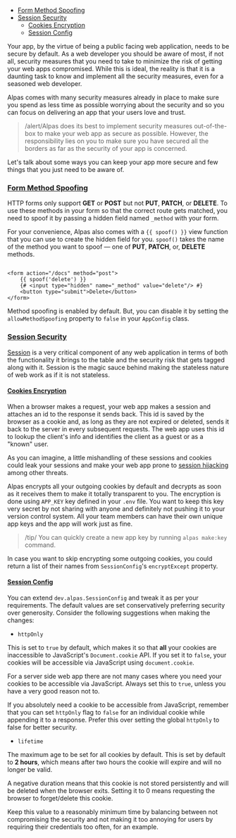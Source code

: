 - [Form Method Spoofing](#form-method-spoofing)
- [Session Security](#session-security)
    - [Cookies Encryption](#cookies-encryption)
    - [Session Config](#session-config)

Your app, by the virtue of being a public facing web application, needs to be secure by default. As a web developer
you should be aware of most, if not all, security measures that you need to take to minimize the risk
of getting your web apps compromised. While this is ideal, the reality is that it is a daunting
task to know and implement all the security measures, even for a seasoned web developer.

Alpas comes with many security measures already in place to make sure you spend as less time as possible worrying
about the security and so you can focus on delivering an app that your users love and trust.

>/alert/<span>Alpas does its best to implement security measures out-of-the-box to make your web
>app as secure as possible. However, the responsibility lies on you to make sure
>you have secured all the borders as far as the security of your app is concerned.</span>

Let's talk about some ways you can keep your app more secure and few things that you just need to be aware of.

<a name="form-method-spoofing"></a>
### [Form Method Spoofing](#form-method-spoofing)

HTTP forms only support **GET** or **POST** but not **PUT**, **PATCH**, or **DELETE**. To use these methods in your form
so that the correct route gets matched, you need to spoof it by passing a hidden field named `_method` with your form.

For your convenience, Alpas also comes with a `{{ spoof() }}` view function that you can use to create the hidden field
for you. `spoof()` takes the name of the method you want to spoof — one of **PUT**, **PATCH**, or, **DELETE** methods.

<span class="line-numbers" data-start="20">

```twig

<form action="/docs" method="post">
    {{ spoof('delete') }}
    {# <input type="hidden" name="_method" value="delete"/> #}
    <button type="submit">Delete</button>
</form>

```

</span>

Method spoofing is enabled by default. But, you can disable it by setting the `allowMethodSpoofing`
property to `false` in your `AppConfig` class.

<a name="session-security"></a>
### [Session Security](#session-security)

[Session](/docs/sessions) is a very critical component of any web application in terms of both the functionality
it brings to the table and the security risk that gets tagged along with it. Session is the magic sauce behind
making the stateless nature of web work as if it is not stateless.

<a name="cookies-encryption"></a>
#### [Cookies Encryption](#cookies-encryption)

When a browser makes a request, your web app makes a session and attaches an id to the response it sends back. This
id is saved by the browser as a cookie and, as long as they are not expired or deleted, sends it back to the
server in every subsequent requests. The web app uses this id to lookup the client's info and identifies
the client as a guest or as a "known" user.

As you can imagine, a little mishandling of these sessions and cookies could leak your sessions and make your
web app prone to [session hijacking](https://en.wikipedia.org/wiki/Session_hijacking) among other threats.

Alpas encrypts all your outgoing cookies by default and decrypts as soon as it receives them to make it totally
transparent to you. The encryption is done using `APP_KEY` key defined in your `.env` file. You want to keep
this key very secret by not sharing with anyone and definitely not pushing it to your version control
system. All your team members can have their own unique app keys and the app will work
just as fine.

>/tip/ <span>You can quickly create a new app key by running `alpas make:key` command.</span>

In case you want to skip encrypting some outgoing cookies, you could return a list
of their names from `SessionConfig`'s `encryptExcept` property.

<a name="session-config"></a>
#### [Session Config](#session-config)

You can extend `dev.alpas.SessionConfig` and tweak it as per your requirements. The default
values are set conservatively preferring security over generosity. Consider the
following suggestions when making the changes:

<div class="sublist">

- `httpOnly`

This is set to `true` by default, which makes it so that **all** your cookies are inaccessible
to JavaScript's `Document.cookie` API. If you set it to `false`, your cookies will
be accessible via JavaScript using `document.cookie`.

For a server side web app there are not many cases where you need your cookies to be accessible
via JavaScript. Always set this to `true`, unless you have a very good reason not to.

If you absolutely need a cookie to be accessible from JavaScript, remember that you can set
`httpOnly` flag to `false` for an individual cookie while appending it to a response.
Prefer this over setting the global `httpOnly` to false for better security.

- `lifetime`

The maximum age to be set for all cookies by default. This is set by default to **2 hours**,
which means after two hours the cookie will expire and will no longer be valid.

A negative duration means that this cookie is not stored persistently and will be deleted when
the browser exits. Setting it to 0 means requesting the browser to forget/delete this cookie.

Keep this value to a reasonably minimum time by balancing between not compromising the security and
not making it too annoying for users by requiring their credentials too often, for an example.

</div>
